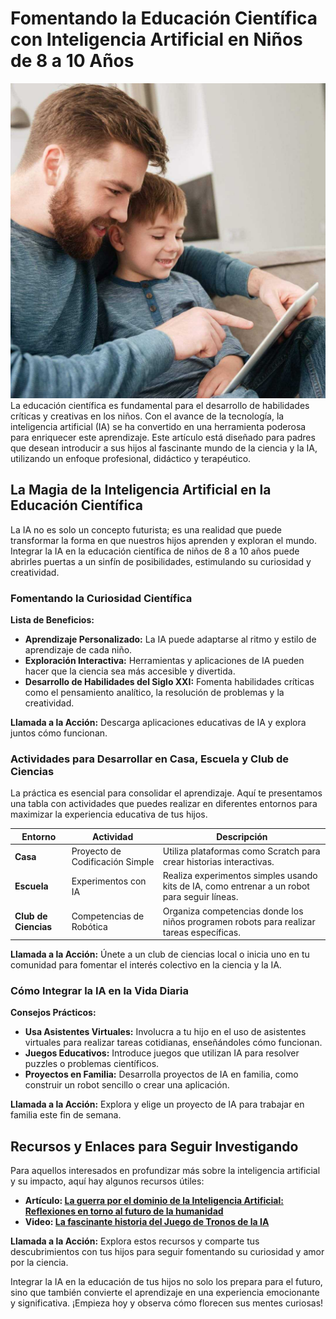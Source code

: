 # Fomentando la Educación Científica con Inteligencia Artificial en Niños de 8 a 10 Años
![Padre e hijo aprendiendo en una tableta electronia](BEDU_EJERCICIO_E_26_ART_INF.jpg)
La educación científica es fundamental para el desarrollo de habilidades críticas y creativas en los niños. Con el avance de la tecnología, la inteligencia artificial (IA) se ha convertido en una herramienta poderosa para enriquecer este aprendizaje. Este artículo está diseñado para padres que desean introducir a sus hijos al fascinante mundo de la ciencia y la IA, utilizando un enfoque profesional, didáctico y terapéutico.

## La Magia de la Inteligencia Artificial en la Educación Científica

La IA no es solo un concepto futurista; es una realidad que puede transformar la forma en que nuestros hijos aprenden y exploran el mundo. Integrar la IA en la educación científica de niños de 8 a 10 años puede abrirles puertas a un sinfín de posibilidades, estimulando su curiosidad y creatividad.

### Fomentando la Curiosidad Científica

**Lista de Beneficios:**
- **Aprendizaje Personalizado:** La IA puede adaptarse al ritmo y estilo de aprendizaje de cada niño.
- **Exploración Interactiva:** Herramientas y aplicaciones de IA pueden hacer que la ciencia sea más accesible y divertida.
- **Desarrollo de Habilidades del Siglo XXI:** Fomenta habilidades críticas como el pensamiento analítico, la resolución de problemas y la creatividad.

**Llamada a la Acción:**
Descarga aplicaciones educativas de IA y explora juntos cómo funcionan. 

### Actividades para Desarrollar en Casa, Escuela y Club de Ciencias

La práctica es esencial para consolidar el aprendizaje. Aquí te presentamos una tabla con actividades que puedes realizar en diferentes entornos para maximizar la experiencia educativa de tus hijos.

| **Entorno** | **Actividad** | **Descripción** |
|-------------|---------------|-----------------|
| **Casa** | Proyecto de Codificación Simple | Utiliza plataformas como Scratch para crear historias interactivas. |
| **Escuela** | Experimentos con IA | Realiza experimentos simples usando kits de IA, como entrenar a un robot para seguir líneas. |
| **Club de Ciencias** | Competencias de Robótica | Organiza competencias donde los niños programen robots para realizar tareas específicas. |

**Llamada a la Acción:**
Únete a un club de ciencias local o inicia uno en tu comunidad para fomentar el interés colectivo en la ciencia y la IA.

### Cómo Integrar la IA en la Vida Diaria

**Consejos Prácticos:**
- **Usa Asistentes Virtuales:** Involucra a tu hijo en el uso de asistentes virtuales para realizar tareas cotidianas, enseñándoles cómo funcionan.
- **Juegos Educativos:** Introduce juegos que utilizan IA para resolver puzzles o problemas científicos.
- **Proyectos en Familia:** Desarrolla proyectos de IA en familia, como construir un robot sencillo o crear una aplicación.

**Llamada a la Acción:**
Explora y elige un proyecto de IA para trabajar en familia este fin de semana.

## Recursos y Enlaces para Seguir Investigando

Para aquellos interesados en profundizar más sobre la inteligencia artificial y su impacto, aquí hay algunos recursos útiles:

- **Artículo: [La guerra por el dominio de la Inteligencia Artificial: Reflexiones en torno al futuro de la humanidad](https://www.igadi.gal/es/analise/la-guerra-por-el-dominio-de-la-inteligencia-artificial-reflexiones-en-torno-al-futuro-de-la-humanidad/)**
- **Video: [La fascinante historia del Juego de Tronos de la IA](https://www.youtube.com/watch?v=dULMDS_VJE8)**

**Llamada a la Acción:**
Explora estos recursos y comparte tus descubrimientos con tus hijos para seguir fomentando su curiosidad y amor por la ciencia.

Integrar la IA en la educación de tus hijos no solo los prepara para el futuro, sino que también convierte el aprendizaje en una experiencia emocionante y significativa. ¡Empieza hoy y observa cómo florecen sus mentes curiosas!
